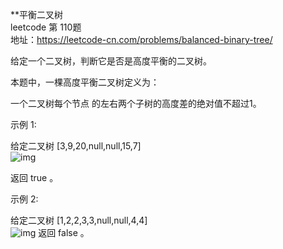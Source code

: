 **平衡二叉树<br/>
leetcode 第 110题<br/>
地址：https://leetcode-cn.com/problems/balanced-binary-tree/<br/>

给定一个二叉树，判断它是否是高度平衡的二叉树。<br/>

本题中，一棵高度平衡二叉树定义为：<br/>

一个二叉树每个节点 的左右两个子树的高度差的绝对值不超过1。<br/>

示例 1:<br/>

给定二叉树 [3,9,20,null,null,15,7]<br/>
![img](https://github.com/yuluoqianmu/EveryDayLeetcode/blob/master/2019-01/17/%E5%BE%AE%E4%BF%A1%E6%88%AA%E5%9B%BE_20190117104202.png?raw=true)
    
返回 true 。<br/>

示例 2:<br/>

给定二叉树 [1,2,2,3,3,null,null,4,4]<br/>
![img](https://github.com/yuluoqianmu/EveryDayLeetcode/blob/master/2019-01/17/%E5%BE%AE%E4%BF%A1%E6%88%AA%E5%9B%BE_20190117104216.png?raw=true)
返回 false 。<br/>

